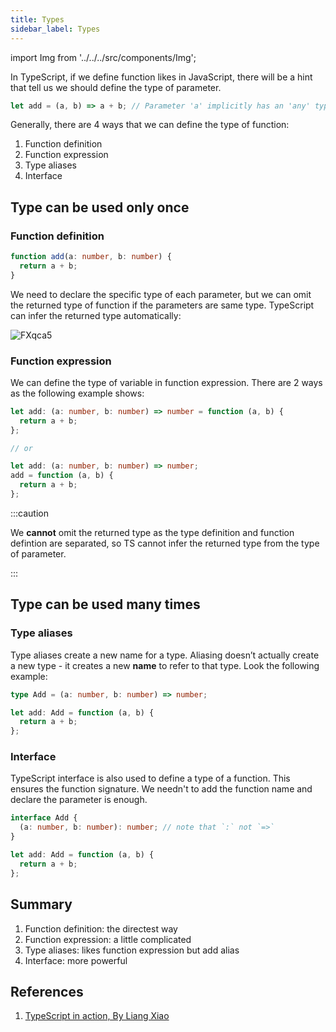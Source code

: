 ```yaml
---
title: Types
sidebar_label: Types
---
```


import Img from '../../../src/components/Img';

In TypeScript, if we define function likes in JavaScript, there will be a hint that tell us we should define the type of parameter.

```ts
let add = (a, b) => a + b; // Parameter 'a' implicitly has an 'any' type, but a better type may be inferred from usage.
```

Generally, there are 4 ways that we can define the type of function:

1. Function definition
2. Function expression
3. Type aliases
4. Interface

## Type can be used only once

### Function definition

```ts
function add(a: number, b: number) {
  return a + b;
}
```

We need to declare the specific type of each parameter, but we can omit the returned type of function if the parameters are same type. TypeScript can infer the returned type automatically:

<Img w="435" src='https://cosmos-x.oss-cn-hangzhou.aliyuncs.com/L5TxGX.png' alt='FXqca5'/>

### Function expression

We can define the type of variable in function expression. There are 2 ways as the following example shows:

```ts
let add: (a: number, b: number) => number = function (a, b) {
  return a + b;
};

// or

let add: (a: number, b: number) => number;
add = function (a, b) {
  return a + b;
};
```

:::caution

We **cannot** omit the returned type as the type definition and function defintion are separated, so TS cannot infer the returned type from the type of parameter.

:::

## Type can be used many times

### Type aliases

Type aliases create a new name for a type. Aliasing doesn’t actually create a new type - it creates a new **name** to refer to that type. Look the following example:

```ts
type Add = (a: number, b: number) => number;

let add: Add = function (a, b) {
  return a + b;
};
```

### Interface

TypeScript interface is also used to define a type of a function. This ensures the function signature. We needn't to add the function name and declare the parameter is enough.

```ts
interface Add {
  (a: number, b: number): number; // note that `:` not `=>`
}

let add: Add = function (a, b) {
  return a + b;
};
```

## Summary

1. Function definition: the directest way
2. Function expression: a little complicated
3. Type aliases: likes function expression but add alias
4. Interface: more powerful

## References

1. [TypeScript in action, By Liang Xiao](https://time.geekbang.org/course/detail/211-108568)
